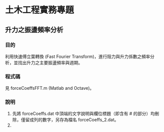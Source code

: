 # 土木工程實務專題

## 升力之振盪頻率分析

### 目的
利用快速傅立葉轉換 (Fast Fourier Transform)，進行阻力與升力係數之頻率分析，並找出升力之主要振盪頻率與週期。

### 程式碼
見 forceCoeffsFFT.m (Matlab and Octave)。

### 說明
1. 先將 forceCoeffs.dat 中頂端的文字說明與欄位標題（即含有 # 的部分）均刪除，僅留成列的數字，另存為檔名 forceCoeffs_2.dat。
2. 




